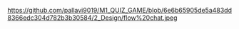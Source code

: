 
https://github.com/pallavi9019/M1_QUIZ_GAME/blob/6e6b65905de5a483dd8366edc304d782b3b30584/2_Design/flow%20chat.jpeg
